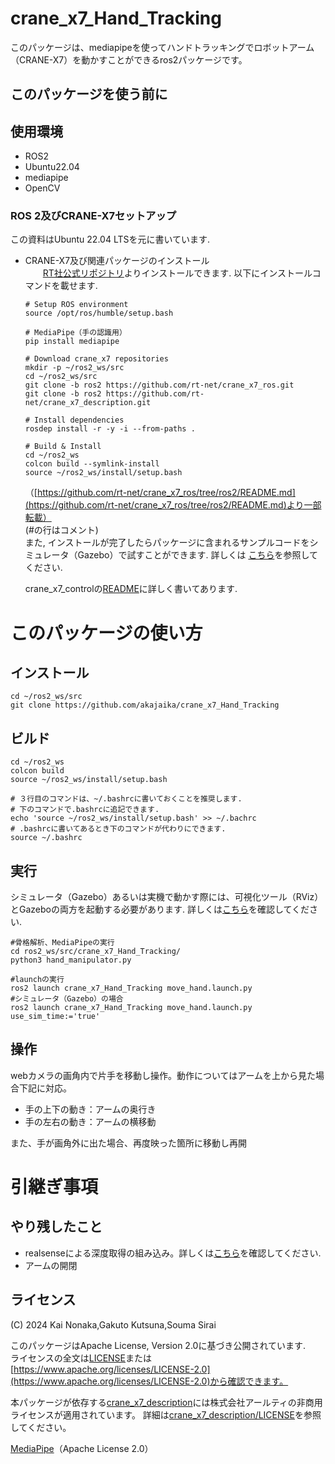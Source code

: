 # crane_x7_Hand_Tracking
このパッケージは、mediapipeを使ってハンドトラッキングでロボットアーム（CRANE-X7）を動かすことができるros2パッケージです。

## このパッケージを使う前に
## 使用環境
- ROS2
- Ubuntu22.04
- mediapipe
- OpenCV
### ROS 2及びCRANE-X7セットアップ
  この資料はUbuntu 22.04 LTSを元に書いています.    
  * CRANE-X7及び関連パッケージのインストール  
　　[RT社公式リポジトリ](https://github.com/rt-net/crane_x7_ros/tree/ros2)よりインストールできます. 以下にインストールコマンドを載せます.   
    ```
    # Setup ROS environment
    source /opt/ros/humble/setup.bash

    # MediaPipe（手の認識用）
    pip install mediapipe

    # Download crane_x7 repositories
    mkdir -p ~/ros2_ws/src
    cd ~/ros2_ws/src
    git clone -b ros2 https://github.com/rt-net/crane_x7_ros.git
    git clone -b ros2 https://github.com/rt-net/crane_x7_description.git

    # Install dependencies
    rosdep install -r -y -i --from-paths .

    # Build & Install
    cd ~/ros2_ws
    colcon build --symlink-install
    source ~/ros2_ws/install/setup.bash
    ```
    （[https://github.com/rt-net/crane_x7_ros/tree/ros2/README.md](https://github.com/rt-net/crane_x7_ros/tree/ros2/README.md)より一部転載）  
    (#の行はコメント)  
    また, インストールが完了したらパッケージに含まれるサンプルコードをシミュレータ（Gazebo）で試すことができます. 詳しくは
    [こちら](https://github.com/rt-net/crane_x7_ros/tree/ros2/crane_x7_examples)を参照してください.

    crane_x7_controlの[README](https://github.com/rt-net/crane_x7_ros/blob/ros2/crane_x7_control/README.md)に詳しく書いてあります.

# このパッケージの使い方
## インストール
```
cd ~/ros2_ws/src
git clone https://github.com/akajaika/crane_x7_Hand_Tracking
```
## ビルド 
```
cd ~/ros2_ws
colcon build
source ~/ros2_ws/install/setup.bash

# ３行目のコマンドは、~/.bashrcに書いておくことを推奨します.   
# 下のコマンドで.bashrcに追記できます.  
echo 'source ~/ros2_ws/install/setup.bash' >> ~/.bachrc
# .bashrcに書いてあるとき下のコマンドが代わりにできます.
source ~/.bashrc
```
## 実行  
シミュレータ（Gazebo）あるいは実機で動かす際には、可視化ツール（RViz）とGazeboの両方を起動する必要があります. 詳しくは[こちら](https://github.com/rt-net/crane_x7_ros/tree/ros2/crane_x7_examples#3-move_group%E3%81%A8controller%E3%82%92%E8%B5%B7%E5%8B%95%E3%81%99%E3%82%8B)を確認してください.

```
#骨格解析、MediaPipeの実行
cd ros2_ws/src/crane_x7_Hand_Tracking/
python3 hand_manipulator.py

#launchの実行
ros2 launch crane_x7_Hand_Tracking move_hand.launch.py
#シミュレータ（Gazebo）の場合
ros2 launch crane_x7_Hand_Tracking move_hand.launch.py use_sim_time:='true'
```
## 操作
webカメラの画角内で片手を移動し操作。動作についてはアームを上から見た場合下記に対応。
* 手の上下の動き：アームの奥行き
* 手の左右の動き：アームの横移動

また、手が画角外に出た場合、再度映った箇所に移動し再開

# 引継ぎ事項
## やり残したこと
* realsenseによる深度取得の組み込み。詳しくは[こちら](https://github.com/Mainichi0501/realsense_depth/tree/main)を確認してください.
* アームの開閉

## ライセンス

(C) 2024 Kai Nonaka,Gakuto Kutsuna,Souma Sirai
 
このパッケージはApache License, Version 2.0に基づき公開されています.  
ライセンスの全文は[LICENSE](./LICENSE)または[https://www.apache.org/licenses/LICENSE-2.0](https://www.apache.org/licenses/LICENSE-2.0)から確認できます。

本パッケージが依存する[crane_x7_description](https://github.com/rt-net/crane_x7_description)には株式会社アールティの非商用ライセンスが適用されています。
詳細は[crane_x7_description/LICENSE](https://github.com/rt-net/crane_x7_description/blob/master/LICENSE)を参照してください。

[MediaPipe](https://github.com/google/mediapipe)（Apache License 2.0）

